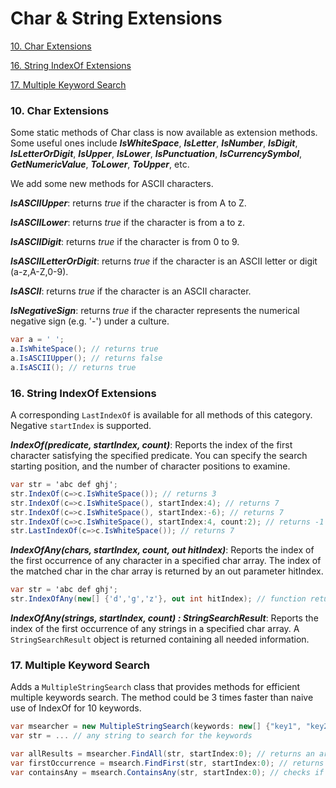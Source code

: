 # Char & String Extensions

[10. Char Extensions](#CharExtensions)

[16. String IndexOf Extensions](#IndexOfExtensions)

[17. Multiple Keyword Search](#MultipleStringSearch)

### <a name="CharExtensions"></a>10. Char Extensions

Some static methods of Char class is now available as extension methods. Some useful ones include **_IsWhiteSpace_**, **_IsLetter_**, **_IsNumber_**, **_IsDigit_**, **_IsLetterOrDigit_**, **_IsUpper_**, **_IsLower_**, **_IsPunctuation_**, **_IsCurrencySymbol_**, **_GetNumericValue_**, **_ToLower_**, **_ToUpper_**, etc.

We add some new methods for ASCII characters.

**_IsASCIIUpper_**: returns _true_ if the character is from A to Z.

**_IsASCIILower_**: returns _true_ if the character is from a to z.

**_IsASCIIDigit_**: returns _true_ if the character is from 0 to 9.

**_IsASCIILetterOrDigit_**: returns _true_ if the character is an ASCII letter or digit (a-z,A-Z,0-9).

**_IsASCII_**: returns _true_ if the character is an ASCII character.

**_IsNegativeSign_**: returns _true_ if the character represents the numerical negative sign (e.g. '-') under a culture.

```c#
var a = ' ';
a.IsWhiteSpace(); // returns true
a.IsASCIIUpper(); // returns false
a.IsASCII(); // returns true
```

### <a name="IndexOfExtensions"></a>16. String IndexOf Extensions

A corresponding ``LastIndexOf`` is available for all methods of this category. Negative ``startIndex`` is supported.

**_IndexOf(predicate, startIndex, count)_**: Reports the index of the first character satisfying the specified predicate. You can specify the search starting position, and the number of character positions to examine.

```c#
var str = 'abc def ghj';
str.IndexOf(c=>c.IsWhiteSpace()); // returns 3
str.IndexOf(c=>c.IsWhiteSpace(), startIndex:4); // returns 7
str.IndexOf(c=>c.IsWhiteSpace(), startIndex:-6); // returns 7
str.IndexOf(c=>c.IsWhiteSpace(), startIndex:4, count:2); // returns -1
str.LastIndexOf(c=>c.IsWhiteSpace()); // returns 7

```

**_IndexOfAny(chars, startIndex, count, out hitIndex)_**: Reports the index of the first occurrence of any character in a specified char array. The index of the matched char in the char array is returned by an out parameter hitIndex. 

```c#
var str = 'abc def ghj';
str.IndexOfAny(new[] {'d','g','z'}, out int hitIndex); // function returns 4 ('d' matched), and hitIndex returns 0 (the index of 'd' is 0 in the char array).
```

**_IndexOfAny(strings, startIndex, count) : StringSearchResult_**: Reports the index of the first occurrence of any strings in a specified char array. A ``StringSearchResult`` object is returned containing all needed information.

### <a name="MultipleStringSearch"></a>17. Multiple Keyword Search

Adds a ``MultipleStringSearch`` class that provides methods for efficient multiple keywords search. The method could be 3 times faster than naive use of IndexOf for 10 keywords.

```c#
var msearcher = new MultipleStringSearch(keywords: new[] {"key1", "key2", "key3", "key4", ...}) // you can pass in as many keywords as you like.
var str = ... // any string to search for the keywords

var allResults = msearcher.FindAll(str, startIndex:0); // returns an array of StringSearchResult objects
var firstOccurrence = msearch.FindFirst(str, startIndex:0); // returns one StringSearchResult object representing the first occurrence of any of the keyword.
var containsAny = msearch.ContainsAny(str, startIndex:0); // checks if str contains any of the keyword
```
